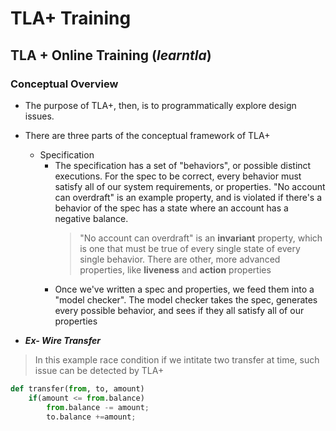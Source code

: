 # TLA+ Training

## TLA + Online Training (***learntla***)


### Conceptual Overview

- The purpose of TLA+, then, is to programmatically explore design issues.
- There are three parts of the conceptual framework of TLA+
  - Specification
    - The specification has a set of "behaviors", or possible distinct executions. For the spec to be correct, every behavior must satisfy all of our system requirements, or properties. "No account can overdraft" is an example property, and is violated if there's a behavior of the spec has a state where an account has a negative balance.
		> "No account can overdraft" is an **invariant** property, which is one that must be true of every single state of every single behavior. There are other, more advanced properties, like **liveness** and **action** properties
	- Once we've written a spec and properties, we feed them into a "model checker". The model checker takes the spec, generates every possible behavior, and sees if they all satisfy all of our properties


- ***Ex- Wire Transfer***
> In this example race condition if we intitate two transfer at time, such issue can be detected by TLA+
```python
def transfer(from, to, amount)
	if(amount <= from.balance)
		from.balance -= amount;
		to.balance +=amount;
```
